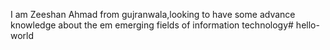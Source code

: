 I am Zeeshan Ahmad from gujranwala,looking to have some advance knowledge about the em emerging fields of information technology# hello-world
